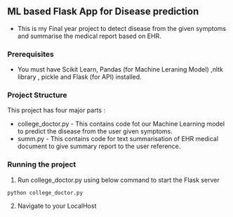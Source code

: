 ## ML based Flask App for Disease prediction
- This is my Final year project to detect disease from the given symptoms and summarise the medical report based on EHR. 

### Prerequisites
- You must have Scikit Learn, Pandas (for Machine Leraning Model) ,nltk library , pickle and Flask (for API) installed.

### Project Structure
This project has four major parts :
- college_doctor.py - This contains code fot our Machine Learning model to predict the disease from the user given symptoms.
- summ.py - This contains code for text summarisation of EHR medical document to give summary report to the user reference.

### Running the project
1. Run college_doctor.py using below command to start the Flask server
```
python college_doctor.py
```

2. Navigate to your LocalHost


